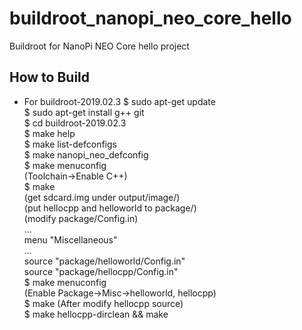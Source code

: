 # buildroot_nanopi_neo_core_hello
Buildroot for NanoPi NEO Core hello project

## How to Build  
* For buildroot-2019.02.3 
$ sudo apt-get update  
$ sudo apt-get install g++ git  
$ cd buildroot-2019.02.3    
$ make help  
$ make list-defconfigs    
$ make nanopi_neo_defconfig  
$ make menuconfig  
(Toolchain->Enable C++)  
$ make  
(get sdcard.img under output/image/)  
(put hellocpp and helloworld to package/)  
(modify package/Config.in)  
...  
menu "Miscellaneous"  
...  
source "package/helloworld/Config.in"  
source "package/hellocpp/Config.in"  
$ make menuconfig  
(Enable Package->Misc->helloworld, hellocpp)  
$ make
(After modify hellocpp source)  
$ make hellocpp-dirclean && make  
